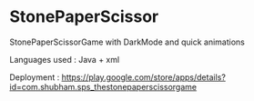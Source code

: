 # StonePaperScissor
StonePaperScissorGame with DarkMode and quick animations

Languages used : Java + xml

Deployment : https://play.google.com/store/apps/details?id=com.shubham.sps_thestonepaperscissorgame
